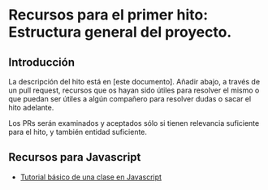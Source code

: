 Recursos para el primer hito: Estructura general del proyecto. 
=====================================

Introducción
-----------------

La descripción del hito está en [este documento]. Añadir abajo, a
través de un
pull request, recursos que os hayan sido útiles para resolver el mismo
o que puedan ser útiles a algún compañero para resolver dudas o sacar
el hito adelante.

Los PRs serán examinados y aceptados sólo si tienen relevancia
suficiente para el hito, y también entidad suficiente.

Recursos para Javascript
--------------------

* [Tutorial básico de una clase en Javascript](https://developer.mozilla.org/es/docs/Web/JavaScript/Referencia/Classes/constructor)

